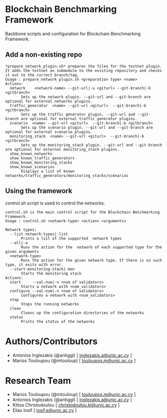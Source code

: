 # Blockchain Benchmarking Framework
Backbone scripts and configuration for Blockchain Benchmarking Framework.

## Add a non-existing repo
```
*prepare_network_plugin.sh* prepares the files for the testnet plugin.
It adds the testnet as submodule to the existing repository and checks it out to the correct branch/tag.
Usage : prepare_network_plugin.sh <preparation type> <name>
Actions:
  network    <network-name> --git-url|-u <giturl> --git-branch|-b <gitbranch>
       Sets up the network plugin. --git-url and --git-branch are optional for external networks plugins. 
  traffic_generator  <name> --git-url <giturl>  --git-branch|-b <gitbranch>
       Sets up the traffic generator plugin. --git-url and --git-branch are optional for external traffic generator plugins. 
  scenario  <name> --git-url <giturl>  --git-branch|-b <gitbranch>
       Sets up the scenario plugin. --git-url and --git-branch are optional for external scenario plugins. 
  monitoring_stack  <name> --git-url <giturl>  --git-branch|-b <gitbranch>
       Sets up the monitoring_stack plugin. --git-url and --git-branch are optional for external monitoring_stack plugins. 
  show_known_networks
  show_known_traffic_generators
  show_known_monitoring_stacks
  show_known_scenarios
       Displays a list of known networks/traffic_generators/monitoring_stacks/scenarios
```

## Using the framework
*control.sh* script is used to control the networks.
```
control.sh is the main control script for the Blockchain Benchmarking Framework.
Usage : control.sh <network-type> <action> <arguments>

Network types:
  --list-network-types|-list
       Prints a list of the supported  network types
  --all|-a
       Runs the action for the  network of each supported type for the given arguments
  <network-type>
       Runs the action for the given network type. If there is no such type, it exits with error.
  --start-monitoring-stack|-mon
       Starts the monitoring stack
Actions:
  start     --val-num|-n <num of validators>
       Starts a network with <num_validators> 
  configure --val-num|-n <num of validators>
       configures a network with <num_validators> 
  stop
       Stops the running networks
  clean
       Cleans up the configuration directories of the networks
  status
       Prints the status of the networks
```

# Authors/Contributors
* Antonios Inglezakis (@antiggl) [ inglezakis.a@unic.ac.cy ]
* Marios Touloupou (@mtouloup) [ touloupos.m@unic.ac.cy ]    

# Research Team
* Marios Touloupou (@mtouloup) [ touloupos.m@unic.ac.cy ]
* Antonios Inglezakis (@antiggl) [ inglezakis.a@unic.ac.cy ]
* Klitos Christodoulou [ christodoulou.kl@unic.ac.cy ]
* Elias Iosif [ iosif.e@unic.ac.cy ]
